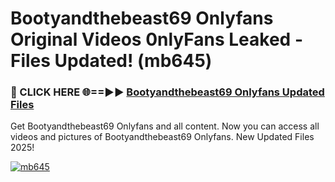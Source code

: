 # Bootyandthebeast69 Onlyfans Original Videos 0nlyFans Leaked - Files Updated! (mb645)

<h3>🔴 CLICK HERE 🌐==►► <a href="https://tinyurl.com/2m67pmp6" rel="nofollow">Bootyandthebeast69 Onlyfans Updated Files</a></h3>

Get Bootyandthebeast69 Onlyfans and all content. Now you can access all videos and pictures of Bootyandthebeast69 Onlyfans. New Updated Files 2025!

[![mb645](https://i.imgur.com/H4QAA4z.gif)](https://tinyurl.com/2m67pmp6)